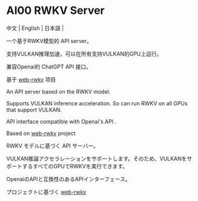 # AI00 RWKV Server
中文  |  English  |  日本語 | 



一个基于RWKV模型的 API server。

支持VULKAN推理加速，可以在所有支持VULKAN的GPU上运行。

兼容Openai的 ChatGPT API 接口。

基于 [web-rwkv](https://github.com/cryscan/web-rwkv) 项目



An API server based on the RWKV model.

Supports VULKAN inference acceleration. So can run RWKV on all GPUs that support VULKAN.

API interface compatible with Openai's API .

Based on  [web-rwkv](https://github.com/cryscan/web-rwkv)  project



RWKV モデルに基づく API サーバー。

VULKAN推論アクセラレーションをサポートします。そのため、VULKANをサポートするすべてのGPUでRWKVを実行できます。

OpenaiのAPIと互換性のあるAPIインターフェース。

プロジェクトに基づく [web-rwkv](https://github.com/cryscan/web-rwkv) 



